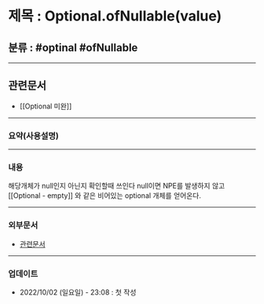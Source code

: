 # 제목 : Optional.ofNullable(value)

## 분류 : #optinal #ofNullable

---
## 관련문서
- [[Optional 미완]]
----
### 요약(사용설명)

---
### 내용
해당개체가 null인지 아닌지 확인할때 쓰인다
null이면  NPE를 발생하지 않고
[[Optional - empty]] 와 같은 비어있는 optional 개체를 얻어온다.

----
### 외부문서
- [관련문서](https://www.daleseo.com/java8-optional-after/)

----
### 업데이트
-  2022/10/02 (일요일) - 23:08 : 첫 작성